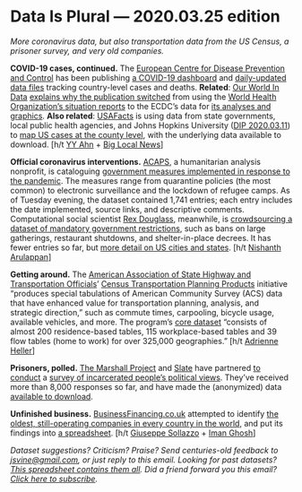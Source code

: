 Data Is Plural — 2020.03.25 edition
===================================

*More coronavirus data, but also transportation data from the US Census, a prisoner survey, and very old companies.*


__COVID-19 cases, continued.__ The [European Centre for Disease Prevention and Control](https://www.ecdc.europa.eu/) has been publishing [a COVID-19 dashboard](https://qap.ecdc.europa.eu/public/extensions/COVID-19/COVID-19.html) and [daily-updated data files](https://www.ecdc.europa.eu/en/publications-data/download-todays-data-geographic-distribution-covid-19-cases-worldwide) tracking country-level cases and deaths. __Related__: [Our World In Data](https://ourworldindata.org/) [explains why the publication switched](https://ourworldindata.org/coronavirus-source-data) from using the [World Health Organization’s situation reports](https://www.who.int/emergencies/diseases/novel-coronavirus-2019/situation-reports) to the ECDC’s data for [its analyses and graphics](https://ourworldindata.org/coronavirus). __Also related__: [USAFacts](https://usafacts.org/) is using data from state governments, local public health agencies, and Johns Hopkins University ([DIP 2020.03.11](https://www.data-is-plural.com/archive/2020-03-11-edition)) to [map US cases at the county level](https://usafacts.org/visualizations/coronavirus-covid-19-spread-map/), with the underlying data available to download. [h/t [YY Ahn](https://github.com/covid19-data/covid19-data) + [Big Local News](https://biglocalnews.org/)]


__Official coronavirus interventions.__ [ACAPS](https://www.acaps.org/who-we-are/in-short), a humanitarian analysis nonprofit, is cataloguing [government measures implemented in response to the pandemic](https://data.humdata.org/dataset/acaps-covid19-government-measures-dataset). The measures range from quarantine policies (the most common) to electronic surveillance and the lockdown of refugee camps. As of Tuesday evening, the dataset contained 1,741 entries; each entry includes the date implemented, source links, and descriptive comments. Computational social scientist [Rex Douglass](https://rexdouglass.com/), meanwhile, is [crowdsourcing a dataset of mandatory government restrictions](https://github.com/rexdouglass/TIGR), such as bans on large gatherings, restaurant shutdowns, and shelter-in-place decrees. It has fewer entries so far, but [more detail on US cities and states](https://github.com/rexdouglass/TIGR/blob/master/data_out/TIGR_version1_latest.tsv). [h/t [Nishanth Arulappan](https://twitter.com/NArulappan/status/1240305942798848001)]


__Getting around.__ The [American Association of State Highway and Transportation Officials](https://www.transportation.org/home/organization/)’ [Census Transportation Planning Products](https://ctpp.transportation.org/) initiative “produces special tabulations of American Community Survey (ACS) data that have enhanced value for transportation planning, analysis, and strategic direction,” such as commute times, carpooling, bicycle usage, available vehicles, and more. The program’s [core dataset](https://ctpp.transportation.org/2012-2016-5-year-ctpp/) “consists of almost 200 residence-based tables, 115 workplace-based tables and 39 flow tables (home to work) for over 325,000 geographies.” [h/t [Adrienne Heller](https://www.linkedin.com/in/adrienne-heller-aicp-env-sp-0b96837/)]


__Prisoners, polled.__ [The Marshall Project](https://www.themarshallproject.org/) and [Slate](https://slate.com/) have partnered [to conduct](https://www.themarshallproject.org/2020/03/11/how-we-pulled-off-a-groundbreaking-political-survey-behind-bars) a [survey of incarcerated people’s political views](https://www.themarshallproject.org/2020/03/11/what-do-we-really-know-about-the-politics-of-people-behind-bars). They’ve received more than 8,000 responses so far, and have made the (anonymized) data [available to download](https://github.com/themarshallproject/incarcerated_survey).


__Unfinished business.__ [BusinessFinancing.co.uk](https://businessfinancing.co.uk/about/) attempted to identify [the oldest, still-operating companies in every country in the world](https://businessfinancing.co.uk/the-oldest-company-in-almost-every-country/), and put its findings into [a spreadsheet](https://docs.google.com/spreadsheets/d/1ynIAoLhz0SZYzjpwZ5e5mFzBxt6V28FTBjX7A99jq3E/edit#gid=1002274442). [h/t [Giuseppe Sollazzo](https://mailchi.mp/ad9d9051041f/preview-222-in-other-news-3843345) + [Iman Ghosh](https://www.visualcapitalist.com/oldest-companies/)]


*Dataset suggestions? Criticism? Praise? Send centuries-old feedback to jsvine@gmail.com, or just reply to this email. Looking for past datasets? [This spreadsheet contains them all](https://docs.google.com/spreadsheets/d/1wZhPLMCHKJvwOkP4juclhjFgqIY8fQFMemwKL2c64vk). Did a friend forward you this email? [Click here to subscribe](https://tinyletter.com/data-is-plural).*